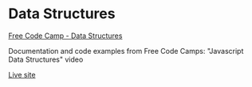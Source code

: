 <h1>Data Structures</h1>
<a 
  class="header-link"
  href="https://www.youtube.com/watch?v=t2CEgPsws3U"
  target="_blank"
>
  <p>Free Code Camp - Data Structures</p>
</a>
<p>
  Documentation and code examples from Free Code Camps: "Javascript  Data Structures" video
</p>
<a 
  class="header-link"
  href="https://paulb-h.github.io/data_structures/"
  target="_blank"
>
  <p>Live site</p>
</a>
